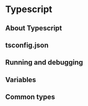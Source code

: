 # Typescript

## About Typescript

## tsconfig.json

## Running and debugging

## Variables

## Common types

## 

